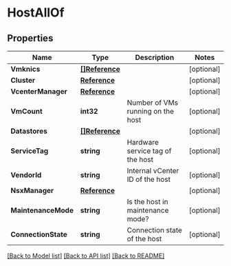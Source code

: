 # HostAllOf

## Properties

Name | Type | Description | Notes
------------ | ------------- | ------------- | -------------
**Vmknics** | [**[]Reference**](Reference.md) |  | [optional] 
**Cluster** | [**Reference**](Reference.md) |  | [optional] 
**VcenterManager** | [**Reference**](Reference.md) |  | [optional] 
**VmCount** | **int32** | Number of VMs running on the host | [optional] 
**Datastores** | [**[]Reference**](Reference.md) |  | [optional] 
**ServiceTag** | **string** | Hardware service tag of the host | [optional] 
**VendorId** | **string** | Internal vCenter ID of the host | [optional] 
**NsxManager** | [**Reference**](Reference.md) |  | [optional] 
**MaintenanceMode** | **string** | Is the host in maintenance mode? | [optional] 
**ConnectionState** | **string** | Connection state of the host | [optional] 

[[Back to Model list]](../README.md#documentation-for-models) [[Back to API list]](../README.md#documentation-for-api-endpoints) [[Back to README]](../README.md)


